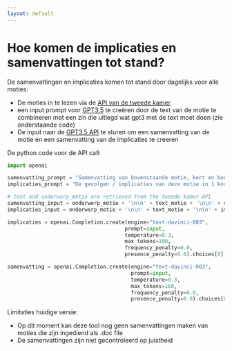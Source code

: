 ```yaml
---
layout: default
---
```


# Hoe komen de implicaties en samenvattingen tot stand?


De samenvattingen en implicaties komen tot stand door dagelijks voor alle moties:
- De moties in te lezen via de [API van de tweede kamer](https://opendata.tweedekamer.nl)
- een input prompt voor [GPT3.5](https://openai.com/blog/openai-api/) te creëren door de text van de motie te combineren met een zin die uitlegd wat gpt3 met de text moet doen (zie onderstaande code) 
- De input naar de [GPT3.5 API](https://openai.com/blog/openai-api/) te sturen om een samenvatting van de motie en een samenvatting van de implicaties te creeren


De python code voor de API call:
~~~python
import openai

samenvatting_prompt = "Samenvatting van bovenstaande motie, kort en bondig:\n",
implicaties_prompt = "De gevolgen / implicaties van deze motie in 1 korte zin samengevat, beginnend met 'Als de motie wordt aangenomen dan' \n"

# text and onderwerp_motie are retrieved from the tweede kamer API
samenvatting_input = onderwerp_motie + '\n\n' + text_motie + '\n\n' + samenvatting_prompt
implicaties_input = onderwerp_motie + '\n\n' + text_motie + '\n\n' + implicaties_prompt

implicaties = openai.Completion.create(engine="text-davinci-003",
                                      prompt=input,
                                      temperature=0.3, 
                                      max_tokens=100, 
                                      frequency_penalty=0.0,
                                      presence_penalty=0.0).choices[0].text

samenvatting = openai.Completion.create(engine="text-davinci-003",
                                        prompt=input,
                                        temperature=0.3, 
                                        max_tokens=180, 
                                        frequency_penalty=0.0,
                                        presence_penalty=0.0).choices[0].text
~~~


Limitaties huidige versie:
- Op dit moment kan deze tool nog geen samenvattingen maken van moties die zijn ingediend als .doc file
- De samenvattingen zijn niet gecontroleerd op juistheid